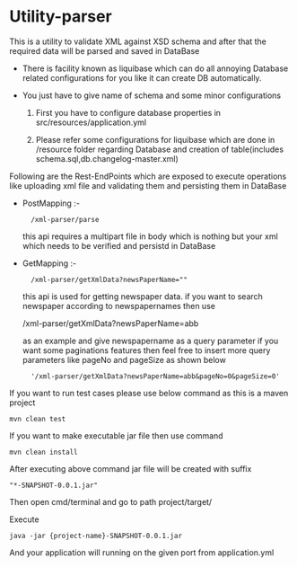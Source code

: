 # 

<h1>Utility-parser</h1>

This is a utility to validate XML against XSD schema and after that the required data will be parsed and saved in DataBase

- There is facility known as liquibase which can do all annoying Database related configurations for you like it can create DB automatically.
- You just have to give name of schema and some minor configurations

    1) First you have to configure database properties in src/resources/application.yml
    
    2) Please refer some configurations for liquibase which are done in /resource folder regarding Database and creation of table(includes schema.sql,db.changelog-master.xml)

Following are the Rest-EndPoints which are exposed  to execute operations like uploading xml file and validating them and persisting them in DataBase
  
- PostMapping :- 
          
   
        /xml-parser/parse
   
          
    
  this api requires a multipart file in body which is nothing but your xml which needs to be verified and persistd in DataBase
   
   
- GetMapping :- 
        

        /xml-parser/getXmlData?newsPaperName=""
   
  this api is used for getting newspaper data.
  if you want to search newspaper according to newspapernames then use

    /xml-parser/getXmlData?newsPaperName=abb
  
  as an example and give newspapername as a query parameter
  if you want some paginations features then feel free to insert more query parameters like pageNo and pageSize as shown below
  
  
        '/xml-parser/getXmlData?newsPaperName=abb&pageNo=0&pageSize=0'
           
       
       
If you want to run test cases please use below command as this is a maven project

    mvn clean test

If you want to make executable jar file then use command 

    mvn clean install

After executing above command jar file will be created with suffix 
      
   
    "*-SNAPSHOT-0.0.1.jar"
        
        
Then open cmd/terminal and go to path project/target/

Execute 
      

    java -jar {project-name}-SNAPSHOT-0.0.1.jar
        
        
And your application will running on the given port from application.yml
   
   
   


